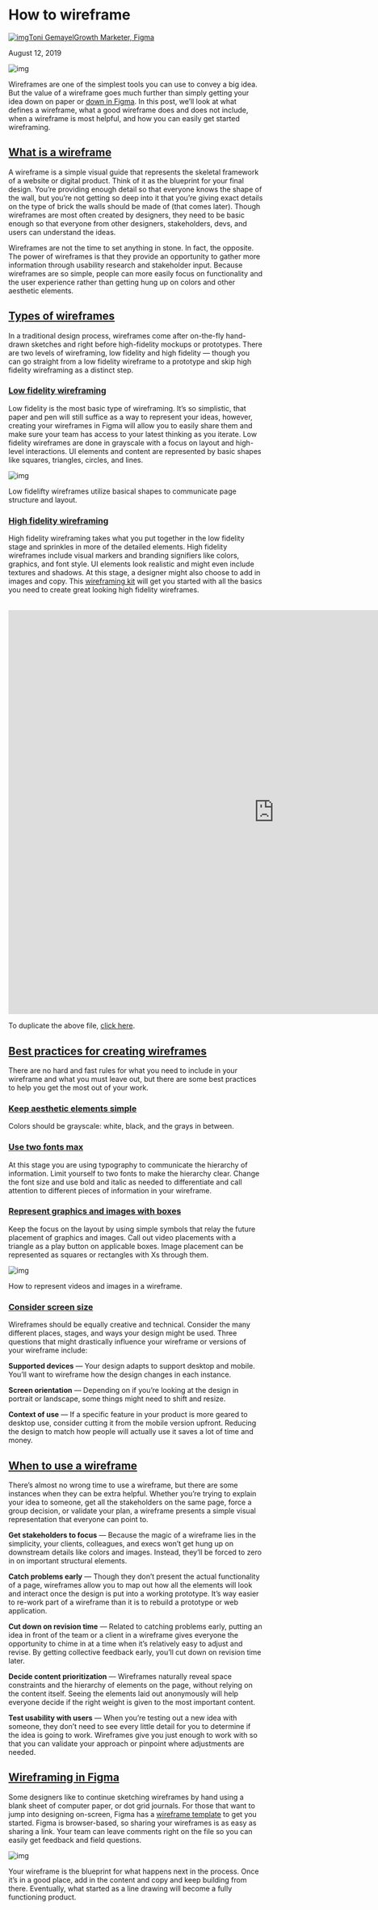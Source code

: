 # How to wireframe  

[![img](https://cdn.sanity.io/images/599r6htc/localized/d4a5d64f9376d244b33284b7853bf4e0303eda02-400x400.png?w=36&h=36&q=75&fit=max&auto=format)Toni GemayelGrowth Marketer, Figma](https://tonigemayel.com/)

August 12, 2019

![img](https://cdn.sanity.io/images/599r6htc/localized/04de1d8c11f17a39eeafd9402e54f762d5ef2390-2120x1000.png?w=1060&h=500&q=75&fit=max&auto=format)

Wireframes are one of the simplest tools you can use to convey a big idea. But the value of a wireframe goes much further than simply getting your idea down on paper or [down in Figma](https://www.figma.com/wireframe-tool/). In this post, we’ll look at what defines a wireframe, what a good wireframe does and does not include, when a wireframe is most helpful, and how you can easily get started wireframing.

## [What is a wireframe ](https://www.figma.com/blog/how-to-wireframe/#what-is-a-wireframe)

A wireframe is a simple visual guide that represents the skeletal framework of a website or digital product. Think of it as the blueprint for your final design. You’re providing enough detail so that everyone knows the shape of the wall, but you’re not getting so deep into it that you’re giving exact details on the type of brick the walls should be made of (that comes later). Though wireframes are most often created by designers, they need to be basic enough so that everyone from other designers, stakeholders, devs, and users can understand the ideas. 

Wireframes are not the time to set anything in stone. In fact, the opposite. The power of wireframes is that they provide an opportunity to gather more information through usability research and stakeholder input. Because wireframes are so simple, people can more easily focus on functionality and the user experience rather than getting hung up on colors and other aesthetic elements. 

## [Types of wireframes](https://www.figma.com/blog/how-to-wireframe/#types-of-wireframes)

In a traditional design process, wireframes come after on-the-fly hand-drawn sketches and right before high-fidelity mockups or prototypes. There are two levels of wireframing, low fidelity and high fidelity — though you can go straight from a low fidelity wireframe to a prototype and skip high fidelity wireframing as a distinct step.

### [Low fidelity wireframing](https://www.figma.com/blog/how-to-wireframe/#low-fidelity-wireframing)

Low fidelity is the most basic type of wireframing. It’s so simplistic, that paper and pen will still suffice as a way to represent your ideas, however, creating your wireframes in Figma will allow you to easily share them and make sure your team has access to your latest thinking as you iterate. Low fidelity wireframes are done in grayscale with a focus on layout and high-level interactions. UI elements and content are represented by basic shapes like squares, triangles, circles, and lines.

![img](https://cdn.sanity.io/images/599r6htc/localized/f0ec70acead2ddd5c5c52f876fa0713bae07d003-1600x1200.png?rect=1,0,1598,1200&w=670&h=503&q=75&fit=max&auto=format)

Low fidelifty wireframes utilize basical shapes to communicate page structure and layout.

### [High fidelity wireframing](https://www.figma.com/blog/how-to-wireframe/#high-fidelity-wireframing)

High fidelity wireframing takes what you put together in the low fidelity stage and sprinkles in more of the detailed elements. High fidelity wireframes include visual markers and branding signifiers like colors, graphics, and font style. UI elements look realistic and might even include textures and shadows. At this stage, a designer might also choose to add in images and copy. This [wireframing kit](https://www.figma.com/templates/wireframe-kits/) will get you started with all the basics you need to create great looking high fidelity wireframes.

<iframe loading="lazy" title="Wireframe Kit" src="https://www.figma.com/embed?embed_host=website&amp;url=https://www.figma.com/file/GBCGqs11KNeUyPksQzEMw0hr/Wireframing/" allowfullscreen="" class="figma-114biex" style="box-sizing: inherit; border: 0px; display: block; width: 1052px; height: 800px; max-height: 80vh; min-height: 300px; margin-top: 32px;"></iframe>

To duplicate the above file, [click here](https://www.figma.com/file/GBCGqs11KNeUyPksQzEMw0hr/Wireframing/duplicate).

## [Best practices for creating wireframes](https://www.figma.com/blog/how-to-wireframe/#best-practices-for-creating-wireframes)

There are no hard and fast rules for what you need to include in your wireframe and what you must leave out, but there are some best practices to help you get the most out of your work. 

### [Keep aesthetic elements simple](https://www.figma.com/blog/how-to-wireframe/#keep-aesthetic-elements-simple)

Colors should be grayscale: white, black, and the grays in between.

### [Use two fonts max](https://www.figma.com/blog/how-to-wireframe/#use-two-fonts-max)

At this stage you are using typography to communicate the hierarchy of information. Limit yourself to two fonts to make the hierarchy clear. Change the font size and use bold and italic as needed to differentiate and call attention to different pieces of information in your wireframe. 

### [Represent graphics and images with boxes](https://www.figma.com/blog/how-to-wireframe/#represent-graphics-and-images-with-boxes)

Keep the focus on the layout by using simple symbols that relay the future placement of graphics and images. Call out video placements with a triangle as a play button on applicable boxes. Image placement can be represented as squares or rectangles with Xs through them.

![img](https://cdn.sanity.io/images/599r6htc/localized/b97a498c569597f2afeb3d1800e59e7c9746c85a-1600x1200.png?rect=1,0,1598,1200&w=670&h=503&q=75&fit=max&auto=format)

How to represent videos and images in a wireframe.

### [Consider screen size](https://www.figma.com/blog/how-to-wireframe/#consider-screen-size)

Wireframes should be equally creative and technical. Consider the many different places, stages, and ways your design might be used. Three questions that might drastically influence your wireframe or versions of your wireframe include:

**Supported devices** — Your design adapts to support desktop and mobile. You’ll want to wireframe how the design changes in each instance. 

**Screen orientation** — Depending on if you’re looking at the design in portrait or landscape, some things might need to shift and resize.

**Context of use** — If a specific feature in your product is more geared to desktop use, consider cutting it from the mobile version upfront. Reducing the design to match how people will actually use it saves a lot of time and money.

## [When to use a wireframe](https://www.figma.com/blog/how-to-wireframe/#when-to-use-a-wireframe)

There’s almost no wrong time to use a wireframe, but there are some instances when they can be extra helpful. Whether you’re trying to explain your idea to someone, get all the stakeholders on the same page, force a group decision, or validate your plan, a wireframe presents a simple visual representation that everyone can point to. 

**Get stakeholders to focus** — Because the magic of a wireframe lies in the simplicity, your clients, colleagues, and execs won’t get hung up on downstream details like colors and images. Instead, they’ll be forced to zero in on important structural elements. 

**Catch problems early** — Though they don’t present the actual functionality of a page, wireframes allow you to map out how all the elements will look and interact once the design is put into a working prototype. It’s way easier to re-work part of a wireframe than it is to rebuild a prototype or web application. 

**Cut down on revision time** — Related to catching problems early, putting an idea in front of the team or a client in a wireframe gives everyone the opportunity to chime in at a time when it’s relatively easy to adjust and revise. By getting collective feedback early, you’ll cut down on revision time later. 

**Decide content prioritization** — Wireframes naturally reveal space constraints and the hierarchy of elements on the page, without relying on the content itself. Seeing the elements laid out anonymously will help everyone decide if the right weight is given to the most important content. 

**Test usability with users** — When you’re testing out a new idea with someone, they don’t need to see every little detail for you to determine if the idea is going to work. Wireframes give you just enough to work with so that you can validate your approach or pinpoint where adjustments are needed.

## [Wireframing in Figma](https://www.figma.com/blog/how-to-wireframe/#wireframing-in-figma)

Some designers like to continue sketching wireframes by hand using a blank sheet of computer paper, or dot grid journals. For those that want to jump into designing on-screen, Figma has a [wireframe template](https://www.figma.com/file/GBCGqs11KNeUyPksQzEMw0hr/Wireframing/duplicate) to get you started. Figma is browser-based, so sharing your wireframes is as easy as sharing a link. Your team can leave comments right on the file so you can easily get feedback and field questions. 

![img](https://cdn.sanity.io/images/599r6htc/localized/3124414e1870effdaf19b2ffeb35a0bcc2f937e6-1500x732.png?w=670&h=327&q=75&fit=max&auto=format)

Your wireframe is the blueprint for what happens next in the process. Once it’s in a good place, add in the content and copy and keep building from there. Eventually, what started as a line drawing will become a fully functioning product.